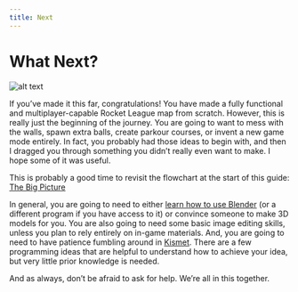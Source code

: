 ```yaml
---
title: Next
---
```

# What Next?

![alt text](/images/UDK/basics/image84.png "Tumble, by Cadence")

If you’ve made it this far, congratulations! You have made a fully functional and multiplayer-capable Rocket League map from scratch. However, this is really just the beginning of the journey. You are going to want to mess with the walls, spawn extra balls, create parkour courses, or invent a new game mode entirely. In fact, you probably had those ideas to begin with, and then I dragged you through something you didn’t really even want to make. I hope some of it was useful.

This is probably a good time to revisit the flowchart at the start of this guide: [The Big Picture](../../essential/01_flowchart.html)

In general, you are going to need to either [learn how to use Blender](../blender/01_blender.html) (or a different program if you have access to it) or convince someone to make 3D models for you. You are also going to need some basic image editing skills, unless you plan to rely entirely on in-game materials. And, you are going to need to have patience fumbling around in [Kismet](../kismet/01_kismet.html). There are a few programming ideas that are helpful to understand how to achieve your idea, but very little prior knowledge is needed.

And as always, don’t be afraid to ask for help. We’re all in this together.
